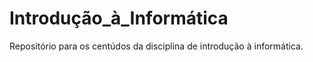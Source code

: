 # Introdução_à_Informática

Repositório para os centúdos da disciplina de introdução à informática.
